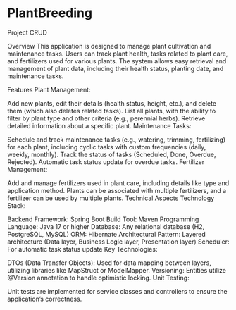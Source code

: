 # PlantBreeding
Project CRUD 

Overview
This application is designed to manage plant cultivation and maintenance tasks. Users can track plant health, tasks related to plant care, and fertilizers used for various plants. The system allows easy retrieval and management of plant data, including their health status, planting date, and maintenance tasks.

Features
Plant Management:

Add new plants, edit their details (health status, height, etc.), and delete them (which also deletes related tasks).
List all plants, with the ability to filter by plant type and other criteria (e.g., perennial herbs).
Retrieve detailed information about a specific plant.
Maintenance Tasks:

Schedule and track maintenance tasks (e.g., watering, trimming, fertilizing) for each plant, including cyclic tasks with custom frequencies (daily, weekly, monthly).
Track the status of tasks (Scheduled, Done, Overdue, Rejected).
Automatic task status update for overdue tasks.
Fertilizer Management:

Add and manage fertilizers used in plant care, including details like type and application method.
Plants can be associated with multiple fertilizers, and a fertilizer can be used by multiple plants.
Technical Aspects
Technology Stack:

Backend Framework: Spring Boot
Build Tool: Maven
Programming Language: Java 17 or higher
Database: Any relational database (H2, PostgreSQL, MySQL)
ORM: Hibernate
Architectural Pattern: Layered architecture (Data layer, Business Logic layer, Presentation layer)
Scheduler: For automatic task status update
Key Technologies:

DTOs (Data Transfer Objects): Used for data mapping between layers, utilizing libraries like MapStruct or ModelMapper.
Versioning: Entities utilize @Version annotation to handle optimistic locking.
Unit Testing:

Unit tests are implemented for service classes and controllers to ensure the application’s correctness.
